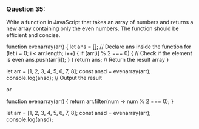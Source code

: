

### Question 35:
Write a function in JavaScript that takes an array of numbers and returns a new array containing only the even numbers. The function should be efficient and concise.

function evenarray(arr) {
  let ans = []; // Declare ans inside the function
  for (let i = 0; i < arr.length; i++) {
    if (arr[i] % 2 === 0) { // Check if the element is even
      ans.push(arr[i]);
    }
  }
  return ans; // Return the result array
}

let arr = [1, 2, 3, 4, 5, 6, 7, 8];
const ansd = evenarray(arr);
console.log(ansd); // Output the result


or



function evenarray(arr) {
  return arr.filter(num => num % 2 === 0);
}

let arr = [1, 2, 3, 4, 5, 6, 7, 8];
const ansd = evenarray(arr);
console.log(ansd);
